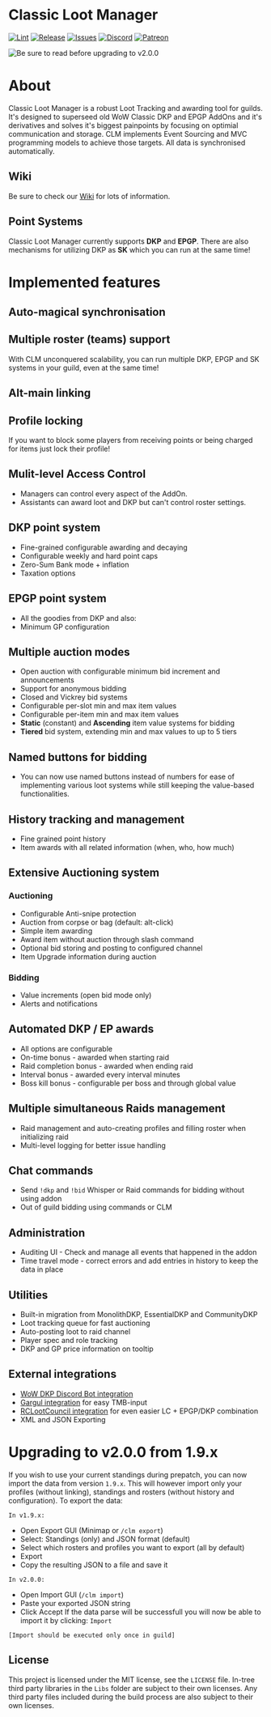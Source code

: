 # Classic Loot Manager

[![Lint](https://github.com/ClassicLootManager/ClassicLootManager/actions/workflows/lint.yml/badge.svg)](https://github.com/ClassicLootManager/ClassicLootManager)
[![Release](https://img.shields.io/github/v/release/ClassicLootManager/classiclootmanager.svg?color=important)](https://github.com/ClassicLootManager/ClassicLootManager/releases)
[![Issues](https://img.shields.io/github/issues/ClassicLootManager/classiclootmanager?color=blue)](https://github.com/ClassicLootManager/ClassicLootManager/issues)
[![Discord](https://img.shields.io/discord/813686248841019392?label=discord)](https://discord.gg/Qjn8KdD8yt)
[![Patreon](https://img.shields.io/badge/Support%20CLM-Patreon-red)](https://www.patreon.com/classiclootmanager)

 ![Be sure to read before upgrading to v2.0.0](https://cdn.discordapp.com/attachments/843129642298376252/1017720926055452763/clm_read1.png)

# About
Classic Loot Manager is a robust Loot Tracking and awarding tool for guilds.
It's designed to superseed old WoW Classic DKP and EPGP AddOns and it's derivatives and solves it's biggest painpoints by focusing on optimial communication and storage. CLM implements Event Sourcing and MVC programming models to achieve those targets. All data is synchronised automatically.

## Wiki
Be sure to check our [Wiki](https://github.com/ClassicLootManager/ClassicLootManager/wiki) for lots of information.

## Point Systems
Classic Loot Manager currently supports **DKP** and **EPGP**. There are also mechanisms for utilizing DKP as **SK** which you can run at the same time!

# Implemented features
## Auto-magical synchronisation
## Multiple roster (teams) support
With CLM unconquered scalability, you can run multiple DKP, EPGP and SK systems in your guild, even at the same time!
## Alt-main linking
## Profile locking
If you want to block some players from receiving points or being charged for items just lock their profile!
## Mulit-level Access Control
* Managers can control every aspect of the AddOn.
* Assistants can award loot and DKP but can't control roster 
settings.
## DKP point system
* Fine-grained configurable awarding and decaying
* Configurable weekly and hard point caps
* Zero-Sum Bank mode + inflation
* Taxation options
## EPGP point system
* All the goodies from DKP and also:
* Minimum GP configuration
## Multiple auction modes
* Open auction with configurable minimum bid increment and announcements
* Support for anonymous bidding
* Closed and Vickrey bid systems
* Configurable per-slot min and max item values
* Configurable per-item min and max item values
* **Static** (constant) and **Ascending** item value systems for bidding
* **Tiered** bid system, extending min and max values to up to 5 tiers

## Named buttons for bidding
* You can now use named buttons instead of numbers for ease of implementing various loot systems while still keeping the value-based functionalities.

## History tracking and management
* Fine grained point history
* Item awards with all related information (when, who, how much)
## Extensive Auctioning system
### Auctioning
* Configurable Anti-snipe protection
* Auction from corpse or bag (default: alt-click)
* Simple item awarding
* Award item without auction through slash command
* Optional bid storing and posting to configured channel
* Item Upgrade information during auction
### Bidding
* Value increments (open bid mode only)
* Alerts and notifications
## Automated DKP / EP awards
* All options are configurable
* On-time bonus - awarded when starting raid
* Raid completion bonus - awarded when ending raid
* Interval bonus - awarded every interval minutes
* Boss kill bonus - configurable per boss and through global value
## Multiple simultaneous Raids management
* Raid management and auto-creating profiles and filling roster when initializing raid
* Multi-level logging for better issue handling
## Chat commands
* Send `!dkp` and `!bid` Whisper or Raid commands for bidding without using addon
* Out of guild bidding using commands or CLM
## Administration
* Auditing UI - Check and manage all events that happened in the addon
* Time travel mode - correct errors and add entries in history to keep the data in place
## Utilities
* Built-in migration from MonolithDKP, EssentialDKP and CommunityDKP
* Loot tracking queue for fast auctioning
* Auto-posting loot to raid channel
* Player spec and role tracking
* DKP and GP price information on tooltip
## External integrations
* [WoW DKP Discord Bot integration](http://tiny.one/wowdkpbot-discord)
* [Gargul integration](https://github.com/papa-smurf/Gargul) for easy TMB-input
* [RCLootCouncil integration](https://github.com/evil-morfar/RCLootCouncil_Classic) for even easier LC + EPGP/DKP combination
* XML and JSON Exporting


# Upgrading to v2.0.0 from 1.9.x
If you wish to use your current standings during prepatch, you can now import the data from version `1.9.x`. This will however import only your profiles (without linking), standings and rosters (without history and configuration).
To export the data:  

`In v1.9.x:`
  - Open Export GUI (Minimap or `/clm export`)
  - Select: Standings (only) and JSON format (default)
  - Select which rosters and profiles you want to export (all by default)
  - Export
  - Copy the resulting JSON to a file and save it
  
`In v2.0.0:`
  - Open Import GUI (`/clm import`)
  - Paste your exported JSON string
  - Click Accept
If the data parse will be successfull you will now be able to import it by clicking:
`Import`
```
[Import should be executed only once in guild]
```

License
--------------

This project is licensed under the MIT license, see the `LICENSE` file. In-tree third party libraries in the `Libs` folder are subject to their own licenses.
Any third party files included during the build process are also subject to their own licenses.